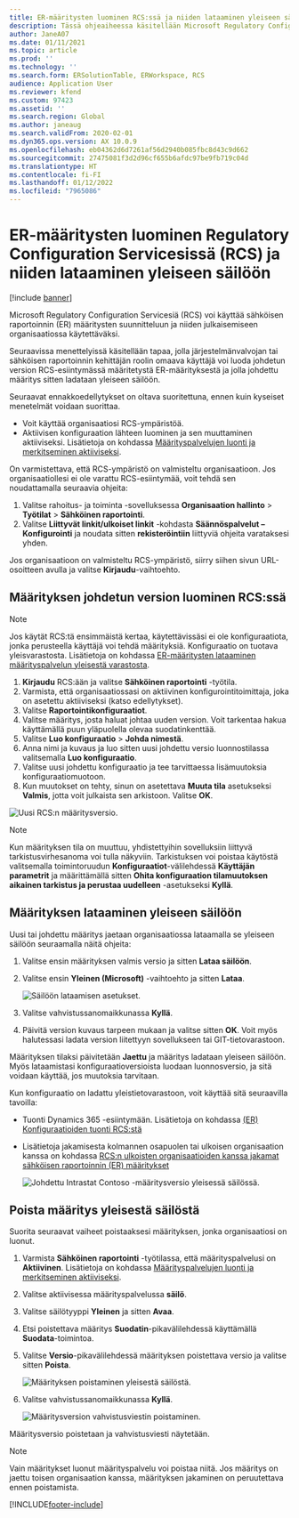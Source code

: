 ```yaml
---
title: ER-määritysten luominen RCS:ssä ja niiden lataaminen yleiseen säilöön
description: Tässä ohjeaiheessa käsitellään Microsoft Regulatory Configuration Servicesin (RCS) sähköisen raportoinnin (ER) määrityksen luomista ja lataamista yleiseen säilöön.
author: JaneA07
ms.date: 01/11/2021
ms.topic: article
ms.prod: ''
ms.technology: ''
ms.search.form: ERSolutionTable, ERWorkspace, RCS
audience: Application User
ms.reviewer: kfend
ms.custom: 97423
ms.assetid: ''
ms.search.region: Global
ms.author: janeaug
ms.search.validFrom: 2020-02-01
ms.dyn365.ops.version: AX 10.0.9
ms.openlocfilehash: eb04362d6d7261af56d2940b085fbc8d43c9d662
ms.sourcegitcommit: 27475081f3d2d96cf655b6afdc97be9fb719c04d
ms.translationtype: HT
ms.contentlocale: fi-FI
ms.lasthandoff: 01/12/2022
ms.locfileid: "7965086"
---
```

# <a name="create-er-configurations-in-regulatory-configuration-services-rcs-and-upload-them-to-the-global-repository"></a>ER-määritysten luominen Regulatory Configuration Servicesissä (RCS) ja niiden lataaminen yleiseen säilöön

[!include [banner](../includes/banner.md)]

Microsoft Regulatory Configuration Servicesiä (RCS) voi käyttää sähköisen raportoinnin (ER) määritysten suunnitteluun ja niiden julkaisemiseen organisaatiossa käytettäväksi.

Seuraavissa menettelyissä käsitellään tapaa, jolla järjestelmänvalvojan tai sähköisen raportoinnin kehittäjän roolin omaava käyttäjä voi luoda johdetun version RCS-esiintymässä määritetystä ER-määrityksestä ja jolla johdettu määritys sitten ladataan yleiseen säilöön. 

Seuraavat ennakkoedellytykset on oltava suoritettuna, ennen kuin kyseiset menetelmät voidaan suorittaa.

- Voit käyttää organisaatiosi RCS-ympäristöä.
- Aktiivisen konfiguraation lähteen luominen ja sen muuttaminen aktiiviseksi. Lisätietoja on kohdassa [Määrityspalvelujen luonti ja merkitseminen aktiiviseksi](../../fin-ops-core/dev-itpro/analytics/tasks/er-configuration-provider-mark-it-active-2016-11.md).

On varmistettava, että RCS-ympäristö on valmisteltu organisaatioon. Jos organisaatiollesi ei ole varattu RCS-esiintymää, voit tehdä sen noudattamalla seuraavia ohjeita:

1. Valitse rahoitus- ja toiminta -sovelluksessa **Organisaation hallinto** \> **Työtilat** \> **Sähköinen raportointi**.
2. Valitse **Liittyvät linkit/ulkoiset linkit** -kohdasta **Säännöspalvelut – Konfigurointi** ja noudata sitten **rekisteröintiin** liittyviä ohjeita varataksesi yhden.

Jos organisaatioon on valmisteltu RCS-ympäristö, siirry siihen sivun URL-osoitteen avulla ja valitse **Kirjaudu**-vaihtoehto.

## <a name="create-a-derived-version-of-a-configuration-in-rcs"></a>Määrityksen johdetun version luominen RCS:ssä

> [!NOTE]
> Jos käytät RCS:tä ensimmäistä kertaa, käytettävissäsi ei ole konfiguraatiota, jonka perusteella käyttäjä voi tehdä määrityksiä. Konfiguraatio on tuotava yleisvarastosta. Lisätietoja on kohdassa [ER-määritysten lataaminen määrityspalvelun yleisestä varastosta](../../fin-ops-core/dev-itpro/analytics/er-download-configurations-global-repo.md).

1. **Kirjaudu** RCS:ään ja valitse **Sähköinen raportointi** -työtila.
2. Varmista, että organisaatiossasi on aktiivinen konfigurointitoimittaja, joka on asetettu aktiiviseksi (katso edellytykset). 
3. Valitse **Raportointikonfiguraatiot**.
4. Valitse määritys, josta haluat johtaa uuden version. Voit tarkentaa hakua käyttämällä puun yläpuolella olevaa suodatinkenttää.
5. Valitse **Luo konfiguraatio** \> **Johda nimestä**.
6. Anna nimi ja kuvaus ja luo sitten uusi johdettu versio luonnostilassa valitsemalla **Luo konfiguraatio**.
7. Valitse uusi johdettu konfiguraatio ja tee tarvittaessa lisämuutoksia konfiguraatiomuotoon. 
8. Kun muutokset on tehty, sinun on asetettava **Muuta tila** asetukseksi **Valmis**, jotta voit julkaista sen arkistoon. Valitse **OK**.

![Uusi RCS:n määritysversio.](media/RCS_CompleteConfig.JPG)

> [!NOTE]
> Kun määrityksen tila on muuttuu, yhdistettyihin sovelluksiin liittyvä tarkistusvirhesanoma voi tulla näkyviin. Tarkistuksen voi poistaa käytöstä valitsemalla toimintoruudun **Konfiguraatiot**-välilehdessä **Käyttäjän parametrit** ja määrittämällä sitten **Ohita konfiguraation tilamuutoksen aikainen tarkistus ja perustaa uudelleen** -asetukseksi **Kyllä**. 

## <a name="upload-a-configuration-to-the-global-repository"></a>Määrityksen lataaminen yleiseen säilöön

Uusi tai johdettu määritys jaetaan organisaatiossa lataamalla se yleiseen säilöön seuraamalla näitä ohjeita:

1. Valitse ensin määrityksen valmis versio ja sitten **Lataa säilöön**.
2. Valitse ensin **Yleinen (Microsoft)** -vaihtoehto ja sitten **Lataa**.

    ![Säilöön lataamisen asetukset.](media/RCS_Upload_to_GlobalRepo_options.JPG)

3. Valitse vahvistussanomaikkunassa **Kyllä**. 
4. Päivitä version kuvaus tarpeen mukaan ja valitse sitten **OK**. Voit myös halutessasi ladata version liitettyyn sovellukseen tai GIT-tietovarastoon.  

Määrityksen tilaksi päivitetään **Jaettu** ja määritys ladataan yleiseen säilöön. Myös lataamistasi konfiguraatioversioista luodaan luonnosversio, ja sitä voidaan käyttää, jos muutoksia tarvitaan.

Kun konfiguraatio on ladattu yleistietovarastoon, voit käyttää sitä seuraavilla tavoilla:

- Tuonti Dynamics 365 -esiintymään. Lisätietoja on kohdassa [(ER) Konfiguraatioiden tuonti RCS:stä](../../fin-ops-core/dev-itpro/analytics/tasks/import-configuration-rcs.md)
- Lisätietoja jakamisesta kolmannen osapuolen tai ulkoisen organisaation kanssa on kohdassa [RCS:n ulkoisten organisaatioiden kanssa jakamat sähköisen raportoinnin (ER) määritykset](rcs-global-repo-share-configuration.md)

    ![Johdettu Intrastat Contoso -määritysversio yleisessä säilössä.](media/RCS_Config_upload_GlobalRepo.JPG)

## <a name="delete-a-configuration-from-the-global-repository"></a>Poista määritys yleisestä säilöstä
Suorita seuraavat vaiheet poistaaksesi määrityksen, jonka organisaatiosi on luonut.

1. Varmista **Sähköinen raportointi** -työtilassa, että määrityspalvelusi on **Aktiivinen**. Lisätietoja on kohdassa [Määrityspalvelujen luonti ja merkitseminen aktiiviseksi](../../fin-ops-core/dev-itpro/analytics/tasks/er-configuration-provider-mark-it-active-2016-11.md).
2. Valitse aktiivisessa määrityspalvelussa **säilö**.
3. Valitse säilötyyppi **Yleinen** ja sitten **Avaa**.
4. Etsi poistettava määritys **Suodatin**-pikavälilehdessä käyttämällä **Suodata**-toimintoa.
5. Valitse **Versio**-pikavälilehdessä määrityksen poistettava versio ja valitse sitten **Poista**.

    ![Määrityksen poistaminen yleisestä säilöstä.](media/RCS_Delete_from_GlobalRepo.JPG)

6. Valitse vahvistussanomaikkunassa **Kyllä**.

    ![Määritysversion vahvistusviestin poistaminen.](media/RCS_Delete_from_GlobalRepo_Msg.JPG)
 
Määritysversio poistetaan ja vahvistusviesti näytetään. 

> [!NOTE]
> Vain määritykset luonut määrityspalvelu voi poistaa niitä. Jos määritys on jaettu toisen organisaation kanssa, määrityksen jakaminen on peruutettava ennen poistamista.
 


[!INCLUDE[footer-include](../../includes/footer-banner.md)]
